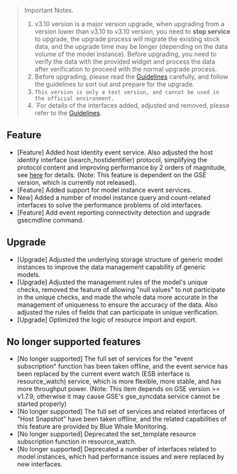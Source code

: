 > Important Notes.
>
> 1. v3.10 version is a major version upgrade, when upgrading from a version lower than v3.10 to v3.10 version, you need to **stop service** to upgrade, the upgrade process will migrate the existing stock data, and the upgrade time may be longer (depending on the data volume of the model instance).
> Before upgrading, you need to verify the data with the provided widget and process the data after verification to proceed with the normal upgrade process.
> 2. Before upgrading, please read the [Guidelines](https://github.com/TencentBlueKing/bk-cmdb/issues/5308) carefully, and follow the guidelines to sort out and prepare for the upgrade.
> 3. ` This version is only a test version, and cannot be used in the official environment. `
> 4. `For details of the interfaces added, adjusted and removed, please refer to the [Guidelines](https://github.com/TencentBlueKing/bk-cmdb/issues/5308).

## Feature

- [Feature] Added host identity event service. Also adjusted the host identity interface (search_hostidentifier) protocol, simplifying the protocol content and improving performance by 2 orders of magnitude, see [here](https://github.com/TencentBlueKing/bk-cmdb/issues/5183) for details. (Note: This feature is dependent on the GSE version, which is currently not released).
- [Feature] Added support for model instance event services.
- New] Added a number of model instance query and count-related interfaces to solve the performance problems of old interfaces.
- [Feature] Add event reporting connectivity detection and upgrade gsecmdline command.

## Upgrade

- [Upgrade] Adjusted the underlying storage structure of generic model instances to improve the data management capability of generic models.
- [Upgrade] Adjusted the management rules of the model's unique checks, removed the feature of allowing "null values" to not participate in the unique checks, and made the whole data more accurate in the management of uniqueness to ensure the accuracy of the data. Also adjusted the rules of fields that can participate in unique verification.
- [Upgrade] Optimized the logic of resource import and export.

## No longer supported features

- [No longer supported] The full set of services for the "event subscription" function has been taken offline, and the event service has been replaced by the current event watch (ESB interface is resource_watch) service, which is more flexible, more stable, and has more throughput power. (Note: This item depends on GSE version >= v1.7.9, otherwise it may cause GSE's gse_syncdata service cannot be started properly)
- [No longer supported] The full set of services and related interfaces of "Host Snapshot" have been taken offline, and the related capabilities of this feature are provided by Blue Whale Monitoring.
- [No longer supported] Deprecated the set_template resource subscription function in resource_watch.
- [No longer supported] Deprecated a number of interfaces related to model instances, which had performance issues and were replaced by new interfaces.